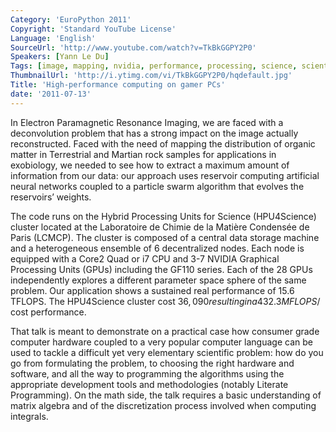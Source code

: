 ```yaml
---
Category: 'EuroPython 2011'
Copyright: 'Standard YouTube License'
Language: 'English'
SourceUrl: 'http://www.youtube.com/watch?v=TkBkGGPY2P0'
Speakers: [Yann Le Du]
Tags: [image, mapping, nvidia, performance, processing, science, scientific]
ThumbnailUrl: 'http://i.ytimg.com/vi/TkBkGGPY2P0/hqdefault.jpg'
Title: 'High-performance computing on gamer PCs'
date: '2011-07-13'
---
```

In Electron Paramagnetic Resonance Imaging, we are faced with a deconvolution
problem that has a strong impact on the image actually reconstructed. Faced
with the need of mapping the distribution of organic matter in Terrestrial and
Martian rock samples for applications in exobiology, we needed to see how to
extract a maximum amount of information from our data: our approach uses
reservoir computing artificial neural networks coupled to a particle swarm
algorithm that evolves the reservoirs’ weights.

The code runs on the Hybrid Processing Units for Science (HPU4Science) cluster
located at the Laboratoire de Chimie de la Matière Condensée de Paris (LCMCP).
The cluster is composed of a central data storage machine and a heterogeneous
ensemble of 6 decentralized nodes. Each node is equipped with a Core2 Quad or
i7 CPU and 3-7 NVIDIA Graphical Processing Units (GPUs) including the GF110
series. Each of the 28 GPUs independently explores a different parameter space
sphere of the same problem. Our application shows a sustained real performance
of 15.6 TFLOPS. The HPU4Science cluster cost $36,090 resulting in a 432.3
MFLOPS/$ cost performance.

That talk is meant to demonstrate on a practical case how consumer grade
computer hardware coupled to a very popular computer language can be used to
tackle a difficult yet very elementary scientific problem: how do you go from
formulating the problem, to choosing the right hardware and software, and all
the way to programming the algorithms using the appropriate development tools
and methodologies (notably Literate Programming). On the math side, the talk
requires a basic understanding of matrix algebra and of the discretization
process involved when computing integrals.
